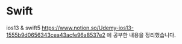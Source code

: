 # Swift
ios13 & swift5
https://www.notion.so/Udemy-ios13-1555b9d0656343cea43acfe96a8537e2 에 공부한 내용을 정리했습니다.

